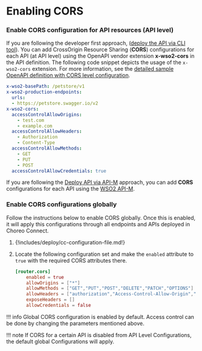 # Enabling CORS

### Enable CORS configuration for API resources (API level)

If you are following the developer first approach, ([deploy the API via CLI tool]({{base_path}}/deploy-and-publish/deploy-on-gateway/choreo-connect/deploy-api/deploy-rest-api-in-choreo-connect/#choreo-connect-as-a-standalone-gateway/)). You can add CrossOrigin Resource Sharing (**CORS**) configurations for each API (at API level) using the OpenAPI vendor extension **x-wso2-cors** in the API definition. The following code snippet depicts the usage of the `x-wso2-cors` extension. For more information, see the [detailed sample OpenAPI definition with CORS level configuration](https://github.com/wso2/product-microgateway/blob/master/samples/cors_sample.yaml).

``` yaml
x-wso2-basePath: /petstore/v1
x-wso2-production-endpoints:
  urls:
  - https://petstore.swagger.io/v2
x-wso2-cors:
  accessControlAllowOrigins:
    - test.com
    - example.com
  accessControlAllowHeaders:
    - Authorization
    - Content-Type
  accessControlAllowMethods:
    - GET
    - PUT
    - POST
  accessControlAllowCredentials: true
```

If you are following the [Deploy API via API-M]({{base_path}}/deploy-and-publish/deploy-on-gateway/choreo-connect/deploy-api/deploy-rest-api-in-choreo-connect/) approach, you can add **CORS** configurations for each API using the [WSO2 API-M]({{base_path}}/design/advanced-topics/enabling-cors-for-apis/#EnablingCORSPerAPI).

### Enable CORS configurations globally

Follow the instructions below to enable CORS globally. Once this is enabled, it will apply this configurations through all endpoints and APIs deployed in Choreo Connect.

1. {!includes/deploy/cc-configuration-file.md!}

2. Locate the following configuration set and make the `enabled` attribute to `true` with the required CORS attributes there.

     ``` toml
     [router.cors]
         enabled = true
         allowOrigins = ["*"]
         allowMethods = ["GET","PUT","POST","DELETE","PATCH","OPTIONS"]
         allowHeaders = ["authorization","Access-Control-Allow-Origin","Content-Type","SOAPAction","apikey", "testKey", "Internal-Key"]
         exposeHeaders = []
         allowCredentials = false
     ```

!!! info 
    Global CORS configuration is enabled by default. Access control can be done by changing the parameters mentioned above.

!!! note 
    If CORS for a certain API is disabled from API Level Configurations, the default global Configurations will apply.
